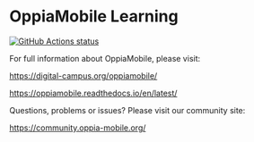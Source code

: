 OppiaMobile Learning
====================
<a href="https://github.com/DigitalCampus/oppia-mobile-android"><img alt="GitHub Actions status" src="https://github.com/DigitalCampus/oppia-mobile-android/workflows/Android%20Tests/badge.svg"></a>

For full information about OppiaMobile, please visit:

https://digital-campus.org/oppiamobile/

https://oppiamobile.readthedocs.io/en/latest/

Questions, problems or issues? Please visit our community site:

https://community.oppia-mobile.org/

